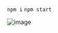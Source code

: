 `npm i`
`npm start`

![image](https://github.com/damnnou/lesson8-html-fundme/assets/126786693/303eafa3-258c-44e1-93ad-70f3e383dbf5)

